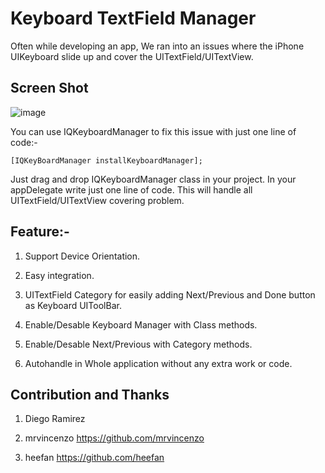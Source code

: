 Keyboard TextField Manager
==========================

Often while developing an app, We ran into an issues where the iPhone UIKeyboard slide up and cover the UITextField/UITextView.

## Screen Shot
![image](./KeyboardTextFieldDemo/Screenshot/IQKeyboardManagerScreenshot.png)


You can use IQKeyboardManager to fix this issue with just one line of code:-

`[IQKeyBoardManager installKeyboardManager];`


Just drag and drop IQKeyboardManager class in your project. In your appDelegate write just one line of code. This will handle all UITextField/UITextView covering problem.


## Feature:-
 1) Support Device Orientation.
 
 2) Easy integration.

 3) UITextField Category for easily adding Next/Previous and Done button as Keyboard UIToolBar.

 4) Enable/Desable Keyboard Manager with Class methods.

 5) Enable/Desable Next/Previous with Category methods.

 6) Autohandle in Whole application without any extra work or code.



Contribution and Thanks
-----------------------
1) Diego Ramirez

2) mrvincenzo
https://github.com/mrvincenzo

3) heefan
https://github.com/heefan




